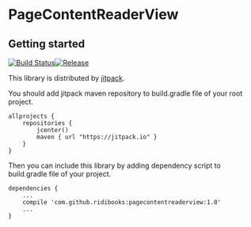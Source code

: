 # PageContentReaderView
## Getting started
[![Build Status](https://travis-ci.org/ridibooks/pagecontentreaderview.svg?branch=master)](https://travis-ci.org/ridibooks/pagecontentreaderview)[![Release](https://jitpack.io/v/ridibooks/pagecontentreaderview.svg)](https://jitpack.io/#ridibooks/pagecontentreaderview)

This library is distributed by [jitpack](https://jitpack.io).

You should add jitpack maven repository to build.gradle file of your root project.

```
allprojects {
    repositories {
        jcenter()
        maven { url "https://jitpack.io" }
    }
}
```

Then you can include this library by adding dependency script to build.gradle file of your project.

```
dependencies {
    ...
    compile 'com.github.ridibooks:pagecontentreaderview:1.0'
    ...
}
```
